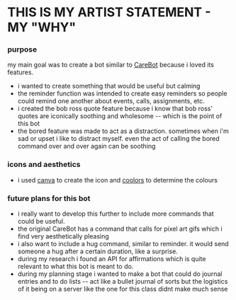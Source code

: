 # THIS IS MY ARTIST STATEMENT - MY "WHY"

### purpose
my main goal was to create a bot similar to [CareBot](https://discord.bots.gg/bots/783920039044317195) because i loved its features. 
- i wanted to create something that would be useful but calming
- the reminder function was intended to create easy reminders so people could remind one another about events, calls, assignments, etc.
- i created the bob ross quote feature because i know that bob ross' quotes are iconically soothing and wholesome -- which is the point of this bot
- the bored feature was made to act as a distraction. sometimes when i'm sad or upset i like to distract myself. even the act of calling the bored command over and over again can be soothing

### icons and aesthetics
- i used [canva](https://canva.com) to create the icon and [coolors](https://coolors.co/) to determine the colours

### future plans for this bot
- i really want to develop this further to include more commands that could be useful.
- the original CareBot has a command that calls for pixel art gifs which i find very aesthetically pleasing
- i also want to include a hug command, similar to reminder. it would send someone a hug after a certain duration, like a surprise.
- during my research i found an API for affirmations which is quite relevant to what this bot is meant to do. 
- during my planning stage i wanted to make a bot that could do journal entries and to do lists -- act like a bullet journal of sorts but the logistics of it being on a server like the one for this class didnt make much sense
